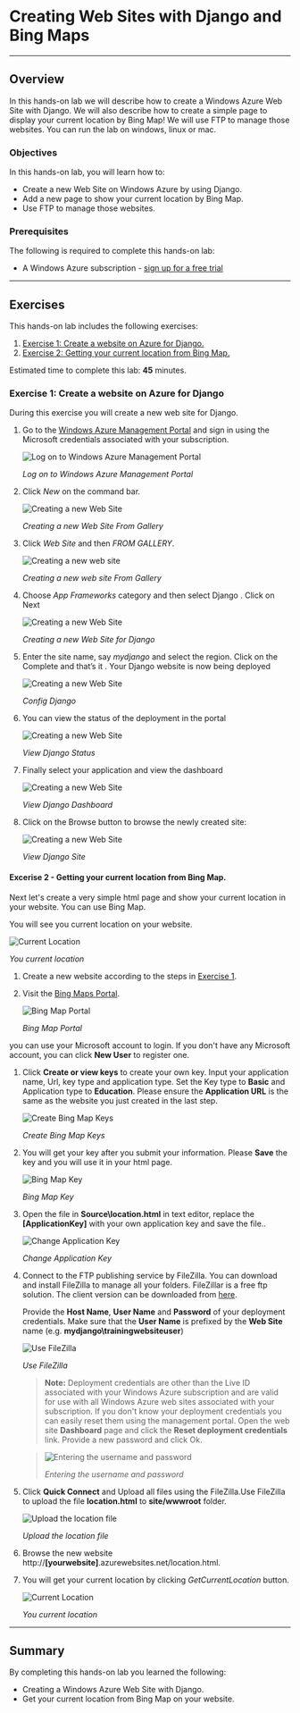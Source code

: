 <a name="HOLTitle"></a>
# Creating Web Sites with Django and Bing Maps #

---
<a name="Overview"></a>
## Overview ##

In this hands-on lab we will describe how to create a Windows Azure Web Site with Django. We will also describe how to create a simple page to display your current location by Bing Map! We will use FTP to manage those websites. You can run the lab on windows, linux or mac.

<a name="Objectives"></a>
### Objectives ###

In this hands-on lab, you will learn how to:

- Create a new Web Site on Windows Azure by using Django.
- Add a new page to show your current location by Bing Map.
- Use FTP to manage those websites.

<a name="Prerequisites"></a>
### Prerequisites ###

The following is required to complete this hands-on lab:

- A Windows Azure subscription - [sign up for a free trial](http://aka.ms/WATK-FreeTrial)


---
<a name="Exercises"></a>
## Exercises ##

This hands-on lab includes the following exercises:

1. [Exercise 1: Create a website on Azure for Django.](#Exercise1)
1. [Exercise 2: Getting your current location from Bing Map.](#Exercise2)

Estimated time to complete this lab: **45** minutes.

<a name="#Exercise1"></a>
### Exercise 1: Create a website on Azure for Django  ###

During this exercise you will create a new web site for Django.

1. Go to the [Windows Azure Management Portal](https://manage.windowsazure.com/) and sign in using the Microsoft credentials associated with your subscription.

	![Log on to Windows Azure Management Portal](images/login.png "Log on to Windows Azure Management Portal.")

	_Log on to Windows Azure Management Portal_
    

1. Click *New* on the command bar.

	![Creating a new Web Site](images/new-website.png "Creating a new Web Site From Gallery")

	_Creating a new Web Site From Gallery_

1. Click *Web Site* and then *FROM GALLERY*.

    ![Creating a new web site](images/new-website-from-gallery.png)

	_Creating a new web site From Gallery_

1. Choose *App Frameworks* category and then select Django . Click on Next

	![Creating a new Web Site](images/new-website-for-django.png "Creating a new Web Site for Django")

	_Creating a new Web Site for Django_

1. Enter the site name, say *mydjango* and select the region. Click on the Complete and that’s it . Your Django website is now being deployed

	![Creating a new Web Site](images/config-django.png "Config Django")

	_Config Django_

1. You can view the status of the deployment in the portal

	![Creating a new Web Site](images/view-django-status.png "View Django Status")

	_View Django Status_

1. Finally select your application and view the dashboard

	![Creating a new Web Site](images/view-django-dashboard.png "View Django Dashboard")

	_View Django Dashboard_

1. Click on the Browse button to browse the newly created site: 

	![Creating a new Web Site](images/view-django-site.png "View Django Site")

	_View Django Site_

	
<a name="#Exercise2"></a>

#### Excerise 2 - Getting your current location from Bing Map. ####

Next let's create a very simple html page and show your current location in your website. You can use Bing Map.

You will see you current location on your website.

![Current Location](images/current-location.png)

_You current location_


1. Create a new website according to the steps in [Exercise 1](#Exercise1).

1. Visit the [Bing Maps Portal](http://www.bingmapsportal.com).

	![Bing Map Portal](images/bing-map-portals.png)

	_Bing Map Portal_

you can use your Microsoft account to login. If you don't have any Microsoft account, you can click **New User** to register one.

1. Click **Create or view keys** to create your own key. Input your application name, Url, key type and application type. Set the Key type to **Basic** and Application type to **Education**. Please ensure the **Application URL** is the same as the website you just created in the last step.

	![Create Bing Map Keys](images/create-bing-map-key.png)

	_Create Bing Map Keys_


1. You will get your key after you submit your information. Please **Save** the key and you will use it in your html page.

	![Bing Map Key](images/my-bing-map-app-key.png)

	_Bing Map Key_

1. Open the file in **Source\location.html** in text editor, replace the **[ApplicationKey]** with your own application key and save the file..

	![Change Application Key](images/change-app-key.png)

	_Change Application Key_

1. Connect to the FTP publishing service by FileZilla. You can download and install FileZilla to manage all your folders. FileZillar is a free ftp solution. The client version can be downloaded from [here](https://filezilla-project.org/).

	Provide the **Host Name**, **User Name** and **Password** of your deployment credentials. Make sure that the **User Name** is prefixed by the **Web Site** name (e.g. **mydjango\trainingwebsiteuser**) 

	![Use FileZilla](images/use-filezilla.png) 

	_Use FileZilla_

	> **Note:** Deployment credentials are other than the Live ID associated with your Windows Azure subscription and are valid for use with all Windows Azure web sites associated with your subscription. If you don't know your deployment credentials you can easily reset them using the management portal. Open the web site **Dashboard** page and click the **Reset deployment credentials** link. Provide a new password and click Ok.

	>
	>![Entering the username and password](images/deployment-credentials.png)
	>
	>_Entering the username and password_

1. Click **Quick Connect** and Upload all files using the FileZilla.Use FileZilla to upload the file **location.html** to **site/wwwroot** folder.

	![Upload the location file](images/upload-location-html-file.png)

	_Upload the location file_

1. Browse the new website http://**[yourwebsite]**.azurewebsites.net/location.html.

1. You will get your current location by clicking *GetCurrentLocation* button. 

	![Current Location](images/current-location.png)

	_You current location_
 

---

<a name="summary"></a>
## Summary ##

By completing this hands-on lab you learned the following:

- Creating a Windows Azure Web Site with Django.
- Get your current location from Bing Map on your website.
